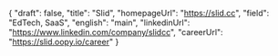 {
    "draft": false,
    "title": "Slid",
    "homepageUrl": "https://slid.cc",
    "field": "EdTech, SaaS",
    "english": "main",
    "linkedinUrl": "https://www.linkedin.com/company/slidcc",
    "careerUrl": "https://slid.oopy.io/career"
}
